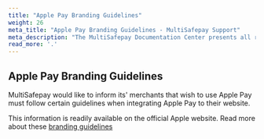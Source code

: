 ```yaml
---
title: "Apple Pay Branding Guidelines"
weight: 26
meta_title: "Apple Pay Branding Guidelines - MultiSafepay Support"
meta_description: "The MultiSafepay Documentation Center presents all relevant information about our Plugins and API. You can also find support pages for Payment Methods, Tools and General Questions as well as the contact details of our Support and Integration Teams."
read_more: '.'
---
```


## Apple Pay Branding Guidelines

MultiSafepay would like to inform its' merchants that wish to use Apple Pay must follow certain guidelines when integrating Apple Pay to their website.

This information is readily available on the official Apple website. Read more about these [branding guidelines](https://developer.apple.com/apple-pay/marketing)